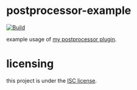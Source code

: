 # postprocessor-example
[![Build][badge-github-ci]][project-gradle-ci] 

example usage of [my postprocessor plugin][postprocessor].

# licensing

this project is under the [ISC license][project-license].


<!-- Project Links -->

[project-url]: https://github.com/stardust-enterprises/kotlin-template "project github repository"

[postprocessor]: https://github.com/xtrm-en/postprocessor "postprocessor repository"

[project-gradle-ci]: https://github.com/stardust-enterprises/kotlin-template/actions/workflows/gradle-ci.yml "gradle ci workflow"

[project-license]: https://github.com/stardust-enterprises/kotlin-template/blob/trunk/LICENSE "LICENSE source file"

<!-- Badges -->

[badge-github-ci]: https://github.com/stardust-enterprises/kotlin-template/actions/workflows/build.yml/badge.svg?branch=trunk "github actions badge"
